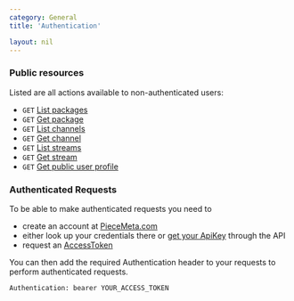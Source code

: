 ```yaml
---
category: General
title: 'Authentication'

layout: nil
---
```


### Public resources

Listed are all actions available to non-authenticated users:

* `GET` [List packages](#/list-packages)
* `GET` [Get package](#/get-package)
* `GET` [List channels](#/list-channels)
* `GET` [Get channel](#/get-channel)
* `GET` [List streams](#/list-streams)
* `GET` [Get stream](#/get-stream)
* `GET` [Get public user profile](#/get-user)

### Authenticated Requests

To be able to make authenticated requests you need to

* create an account at [PieceMeta.com](http://www.piecemeta.com)
* either look up your credentials there or [get your ApiKey](#/get-api-key) through the API
* request an [AccessToken](#/post-access-token)

You can then add the required Authentication header to your requests to perform authenticated requests.

    Authentication: bearer YOUR_ACCESS_TOKEN
